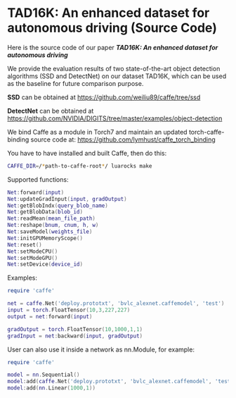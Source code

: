 TAD16K: An enhanced dataset for autonomous driving (Source Code)
===================

Here is the source code of our paper ***TAD16K: An enhanced dataset for autonomous driving***

We provide the evaluation results of two state-of-the-art object detection algorithms (SSD and DetectNet) on our dataset TAD16K, which can be used as the baseline for future comparison purpose. 

**SSD** can be obtained at https://github.com/weiliu89/caffe/tree/ssd

**DetectNet** can be obtained at https://github.com/NVIDIA/DIGITS/tree/master/examples/object-detection

We bind Caffe as a module in Torch7 and maintain an updated torch-caffe-binding source code at:
https://github.com/lymhust/caffe_torch_binding

You have to have installed and built Caffe, then do this:

```bash
CAFFE_DIR=/*path-to-caffe-root*/ luarocks make
```

Supported functions:
```lua
Net:forward(input)
Net:updateGradInput(input, gradOutput)
Net:getBlobIndx(query_blob_name)
Net:getBlobData(blob_id)
Net:readMean(mean_file_path)
Net:reshape(bnum, cnum, h, w)
Net:saveModel(weights_file)
Net:initGPUMemoryScope()
Net:reset()
Net:setModeCPU()
Net:setModeGPU()
Net:setDevice(device_id)
```

Examples:
```lua
require 'caffe'

net = caffe.Net('deploy.prototxt', 'bvlc_alexnet.caffemodel', 'test')
input = torch.FloatTensor(10,3,227,227)
output = net:forward(input)

gradOutput = torch.FloatTensor(10,1000,1,1)
gradInput = net:backward(input, gradOutput)
```

User can also use it inside a network as nn.Module, for example:

```lua
require 'caffe'

model = nn.Sequential()
model:add(caffe.Net('deploy.prototxt', 'bvlc_alexnet.caffemodel', 'test'))
model:add(nn.Linear(1000,1))
```
